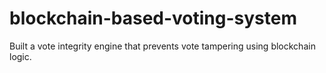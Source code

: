# blockchain-based-voting-system
Built a vote integrity engine that prevents vote tampering using blockchain logic.
